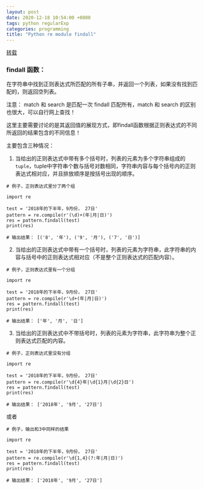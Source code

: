 ```yaml
---
layout: post
date: 2020-12-18 10:54:00 +0800
tags: python regularExp
categories: programming
title: "Python re module findall"
---
```



[转载](https://www.cnblogs.com/springionic/p/11327187.html)


### findall 函数：

在字符串中找到正则表达式所匹配的所有子串，并返回一个列表，如果没有找到匹配的，则返回空列表。

注意： match 和 search 是匹配一次 findall 匹配所有，match 和 search 的区别也很大，可以自行网上查找！

 

这里主要需要讨论的是其返回值的展现方式，即findall函数根据正则表达式的不同所返回的结果包含的不同信息！

主要包含三种情况：

1. 当给出的正则表达式中带有多个括号时，列表的元素为多个字符串组成的`tuple`，tuple中字符串个数与括号对数相同，字符串内容与每个括号内的正则表达式相对应，并且排放顺序是按括号出现的顺序。

```
# 例子，正则表达式里分了两个组

import re

test = '2018年的下半年，9月份， 27日'
pattern = re.compile(r'(\d)+(年|月|日)')
res = pattern.findall(test)
print(res)

# 输出结果： [('8', '年'), ('9', '月'), ('7', '日')]
```

2. 当给出的正则表达式中带有一个括号时，列表的元素为字符串，此字符串的内容与括号中的正则表达式相对应（不是整个正则表达式的匹配内容）。

```
# 例子，正则表达式里有一个分组

import re

test = '2018年的下半年，9月份， 27日'
pattern = re.compile(r'\d+(年|月|日)')
res = pattern.findall(test)
print(res)

# 输出结果： ['年', '月', '日']

```

3. 当给出的正则表达式中不带括号时，列表的元素为字符串，此字符串为整个正则表达式匹配的内容。

```
# 例子，正则表达式里没有分组

import re

test = '2018年的下半年，9月份， 27日'
pattern = re.compile(r'\d{4}年|\d{1}月|\d{2}日')
res = pattern.findall(test)
print(res)

# 输出结果： ['2018年', '9月', '27日']
```

或者

```
# 例子，输出和3中同样的结果

import re

test = '2018年的下半年，9月份， 27日'
pattern = re.compile(r'\d{1,4}(?:年|月|日)')
res = pattern.findall(test)
print(res)

# 输出结果： ['2018年', '9月', '27日']
```

